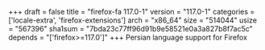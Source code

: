 +++
draft = false
title = "firefox-fa 117.0-1"
version = "117.0-1"
categories = ['locale-extra', 'firefox-extensions']
arch = "x86_64"
size = "514044"
usize = "567396"
sha1sum = "7bda23c77ff96d91b9e58521e0a3a827b8f7ac5c"
depends = "['firefox>=117.0']"
+++
Persian language support for Firefox